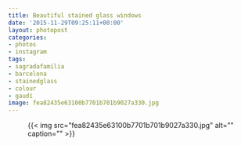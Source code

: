 ```yaml
---
title: Beautiful stained glass windows
date: '2015-11-29T09:25:11+00:00'
layout: photopost
categories:
- photos
- instagram
tags:
- sagradafamilia
- barcelona
- stainedglass
- colour
- gaudí
image: fea82435e63100b7701b701b9027a330.jpg
---
```


<figure class="photo photo--square">
  {{< img src="fea82435e63100b7701b701b9027a330.jpg" alt="" caption="" >}}

</figure>




